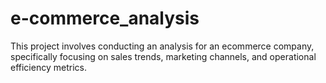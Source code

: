 # e-commerce_analysis
This project involves conducting an analysis for an ecommerce company, specifically focusing on sales trends, marketing channels, and operational efficiency metrics.
